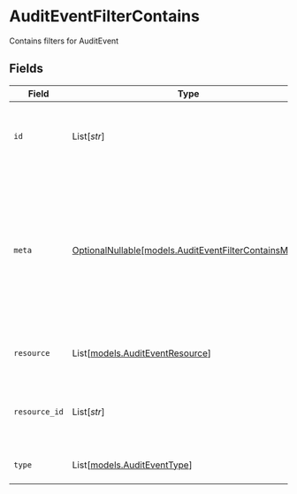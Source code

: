 # AuditEventFilterContains

Contains filters for AuditEvent


## Fields

| Field                                                                                                                | Type                                                                                                                 | Required                                                                                                             | Description                                                                                                          | Example                                                                                                              |
| -------------------------------------------------------------------------------------------------------------------- | -------------------------------------------------------------------------------------------------------------------- | -------------------------------------------------------------------------------------------------------------------- | -------------------------------------------------------------------------------------------------------------------- | -------------------------------------------------------------------------------------------------------------------- |
| `id`                                                                                                                 | List[*str*]                                                                                                          | :heavy_minus_sign:                                                                                                   | Unique identifier for the AuditEvent                                                                                 | [<br/>"123e4567-e89b-12d3-a456-426614174000"<br/>]                                                                   |
| `meta`                                                                                                               | [OptionalNullable[models.AuditEventFilterContainsMeta]](../models/auditeventfiltercontainsmeta.md)                   | :heavy_minus_sign:                                                                                                   | Metadata information for the AuditEvent                                                                              | {<br/>"createdBy": [<br/>"123e4567-e89b-12d3-a456-426614174000"<br/>],<br/>"updatedBy": [<br/>"123e4567-e89b-12d3-a456-426614174000"<br/>]<br/>} |
| `resource`                                                                                                           | List[[models.AuditEventResource](../models/auditeventresource.md)]                                                   | :heavy_minus_sign:                                                                                                   | The type of resource the event occured for                                                                           |                                                                                                                      |
| `resource_id`                                                                                                        | List[*str*]                                                                                                          | :heavy_minus_sign:                                                                                                   | The ID of the resource the event belongs to                                                                          | [<br/>"123e4567-e89b-12d3-a456-426614174000"<br/>]                                                                   |
| `type`                                                                                                               | List[[models.AuditEventType](../models/auditeventtype.md)]                                                           | :heavy_minus_sign:                                                                                                   | The type of the audit event                                                                                          |                                                                                                                      |